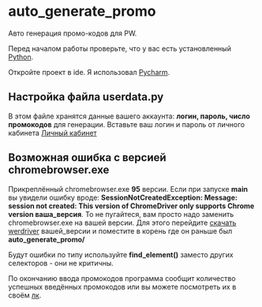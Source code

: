 # auto_generate_promo
Авто генерация промо-кодов для PW.

Перед началом работы проверьте, что у вас есть установленный [Python](https://www.python.org/downloads/).

Откройте проект в ide. Я использовал [Pycharm](https://www.jetbrains.com/ru-ru/pycharm/).

## Настройка файла userdata.py
В этом файле хранятся данные вашего аккаунта: **логин, пароль, число промокодов** для генерации.
Вставьте ваш логин и пароль от личного кабинета [Личный кабинет](https://funline.pw/lk/)

## Возможная ошибка с версией chromebrowser.exe
Прикреплённый chromebrowser.exe **95** версии.
Если при запуске __main__ вы увидели ошибку вроде:
__SessionNotCreatedException: Message: session not created: This version of ChromeDriver only supports Chrome version ваша_версия__.
То не пугайтеся, вам просто надо заменить chromebrowser.exe на вашей версии.
Для этого перейдите [скачать werdriver](https://chromedriver.chromium.org/downloads) вашей_версии и поместите в корень где он раньше был __auto_generate_promo/__

Будут ошибки по типу используйте __find_element()__ заместо других селекторов - они не критичны.

По окончанию ввода промокодов программа сообщит количество успешных введённых промокодов или вы можете посмотреть их в своём [лк](https://funline.pw/lk/).

